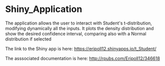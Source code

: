 # Shiny_Application
The application allows the user to interact with Student's t-distribution, modifying dynamically all the inputs. It plots the density distribution and show the desired confidence interval, comparing also with a Normal distribution if selected

The link to the Shiny app is here:
https://eripoll12.shinyapps.io/t_Student/

The asssociated documentation is here:
http://rpubs.com/Eripoll12/346618

